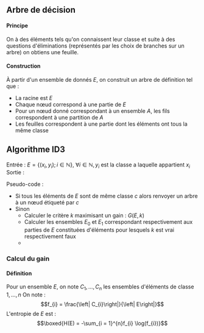 ## Arbre de décision
#### Principe
On à des éléments tels qu'on connaissent leur classe et suite à des questions d'éliminations (représentés par les choix de branches sur un arbre) on obtiens une feuille. 

#### Construction
À partir d'un ensemble de donnés $E$, on construit un arbre de définition tel que : 
- La racine est $E$
- Chaque nœud correspond à une partie de $E$
- Pour un nœud donné correspondant à un ensemble $A$, les fils correspondent à une partition de $A$
- Les feuilles correspondent à une partie dont les éléments ont tous la même classe

## Algorithme ID3
Entrée : $E = \{ (x_{i}, y_{i}) ; i \in \mathbb{N} \}$,
$\forall i \in \mathbb{N}, y_{i}$ est la classe a laquelle appartient $x_{i}$
Sortie : 

Pseudo-code : 
- Si tous les éléments de $E$ sont de même classe $c$ alors
  renvoyer un arbre à un nœud étiqueté par $c$
- Sinon
  + Calculer le critère $k$ maximisant un gain : $G(E, k)$
  + Calculer les ensembles $E_{0}$ et $E_{1}$ correspondant respectivement aux parties de $E$ constituées d'éléments pour lesquels $k$ est vrai respectivement faux
  + 

### Calcul du gain
#### Définition
Pour un ensemble $E$, on note $C_{1},\dots, C_{n}$ les ensembles d'éléments de classe $1, \dots, n$
On note : 
$$f_{i} = \frac{\left| C_{i}\right|}{\left| E\right|}$$
L'entropie de $E$ est : 
$$\boxed{H(E) = -\sum_{i = 1}^{n}f_{i} \log(f_{i})}$$

